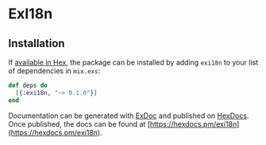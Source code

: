 # ExI18n

## Installation

If [available in Hex](https://hex.pm/docs/publish), the package can be installed
by adding `exi18n` to your list of dependencies in `mix.exs`:

```elixir
def deps do
  [{:exi18n, "~> 0.1.0"}]
end
```

Documentation can be generated with [ExDoc](https://github.com/elixir-lang/ex_doc)
and published on [HexDocs](https://hexdocs.pm). Once published, the docs can
be found at [https://hexdocs.pm/exi18n](https://hexdocs.pm/exi18n).
